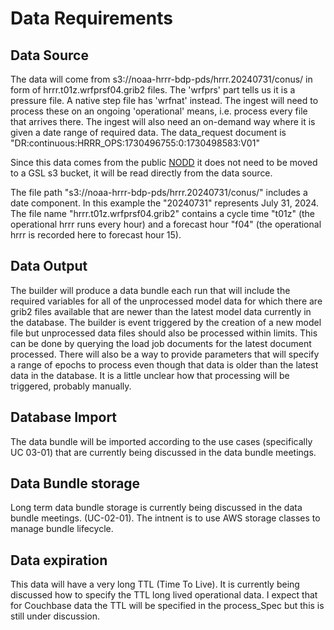 # Data Requirements

## Data Source

The data will come from s3://noaa-hrrr-bdp-pds/hrrr.20240731/conus/ in form of hrrr.t01z.wrfprsf04.grib2 files.
The 'wrfprs' part tells us it is a pressure file. A native step file has 'wrfnat' instead.
The ingest will need to process these on an ongoing 'operational' means, i.e. process every file that arrives there.
The ingest will also need an on-demand way where it is given a date range of required data.
The data_request document is "DR:continuous:HRRR_OPS:1730496755:0:1730498583:V01"

Since this data comes from the public [NODD](https://www.noaa.gov/information-technology/open-data-dissemination)
it does not need to be moved to a GSL s3 bucket, it will be read directly from the data source.

The file path "s3://noaa-hrrr-bdp-pds/hrrr.20240731/conus/" includes a date component. In this example the "20240731" represents July 31, 2024. The file name "hrrr.t01z.wrfprsf04.grib2" contains a cycle time "t01z" (the operational hrrr runs every hour) and a forecast hour "f04" (the operational hrrr is recorded here to forecast hour 15).

## Data Output

The builder will produce a data bundle each run that will include the required variables for all of the unprocessed model data for which there are grib2 files available that are newer than the latest model data currently in the database. The builder is event triggered by the creation of a new model file but unprocessed data files should also be processed within limits. This can be done by querying the load job documents for the latest document processed. There will also be a way to provide parameters that will specify a range of epochs to process even though that data is older than the latest data in the database. It is a little unclear how that processing will be triggered, probably manually.

## Database Import

The data bundle will be imported according to the use cases (specifically UC 03-01)
that are currently being discussed in the data bundle meetings.

## Data Bundle storage

Long term data bundle storage is currently being discussed in the data bundle meetings. (UC-02-01). The intnent is to use AWS storage classes to manage bundle lifecycle.

## Data expiration

This data will have a very long TTL (Time To Live). It is currently being discussed how to specify the TTL long lived operational data. I expect that for Couchbase data the TTL will be specified in the process_Spec but this is still under discussion.
